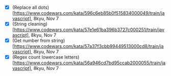 - [x] (Replace all dots)[https://www.codewars.com/kata/596c6eb85b0f515834000049/train/javascript], 8kyu, Nov 7
- [x] (String cleaning)[https://www.codewars.com/kata/57e1e61ba396b3727c000251/train/javascript], 8kyu, Nov 7
- [x] (Get number from string)[https://www.codewars.com/kata/57a37f3cbb99449513000cd8/train/javascript], 8kyu, Nov 7
- [x] (Regex count lowercase letters)[https://www.codewars.com/kata/56a946cd7bd95ccab2000055/train/javascript], 8kyu, Nov 7